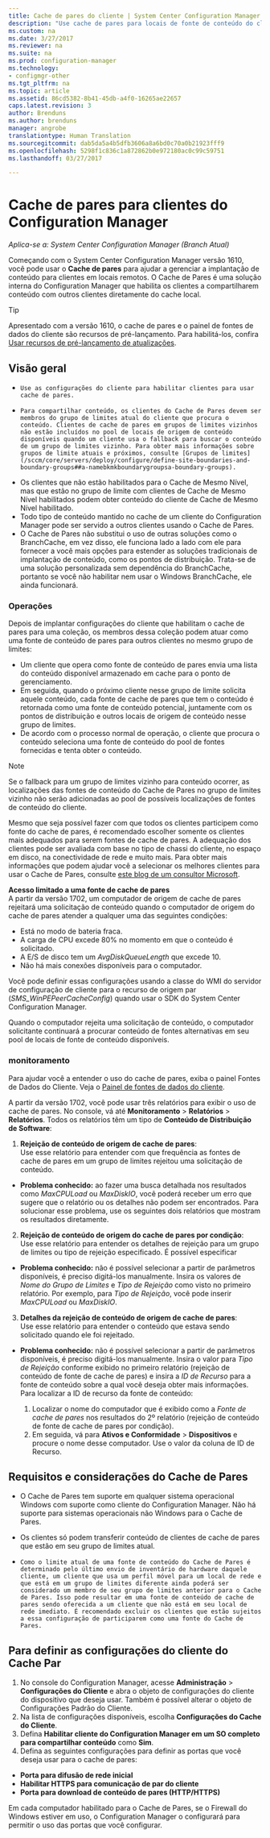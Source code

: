 ```yaml
---
title: Cache de pares do cliente | System Center Configuration Manager
description: "Use cache de pares para locais de fonte de conteúdo do cliente durante a implantação de conteúdo com o System Center Configuration Manager."
ms.custom: na
ms.date: 3/27/2017
ms.reviewer: na
ms.suite: na
ms.prod: configuration-manager
ms.technology:
- configmgr-other
ms.tgt_pltfrm: na
ms.topic: article
ms.assetid: 86cd5382-8b41-45db-a4f0-16265ae22657
caps.latest.revision: 3
author: Brenduns
ms.author: brenduns
manager: angrobe
translationtype: Human Translation
ms.sourcegitcommit: dab5da5a4b5dfb3606a8a6bd0c70a0b21923fff9
ms.openlocfilehash: 5298f1c836c1a872862b0e972180ac0c99c59751
ms.lasthandoff: 03/27/2017

---
```


# <a name="peer-cache-for-configuration-manager-clients"></a>Cache de pares para clientes do Configuration Manager

*Aplica-se a: System Center Configuration Manager (Branch Atual)*

Começando com o System Center Configuration Manager versão 1610, você pode usar o **Cache de pares** para ajudar a gerenciar a implantação de conteúdo para clientes em locais remotos. O Cache de Pares é uma solução interna do Configuration Manager que habilita os clientes a compartilharem conteúdo com outros clientes diretamente do cache local.   

> [!TIP]  
> Apresentado com a versão 1610, o cache de pares e o painel de fontes de dados do cliente são recursos de pré-lançamento. Para habilitá-los, confira [Usar recursos de pré-lançamento de atualizações](/sccm/core/servers/manage/pre-release-features).

## <a name="overview"></a>Visão geral
 -     Use as configurações do cliente para habilitar clientes para usar cache de pares.
 -     Para compartilhar conteúdo, os clientes do Cache de Pares devem ser membros do grupo de limites atual do cliente que procura o conteúdo. Clientes de cache de pares em grupos de limites vizinhos não estão incluídos no pool de locais de origem de conteúdo disponíveis quando um cliente usa o fallback para buscar o conteúdo de um grupo de limites vizinho. Para obter mais informações sobre grupos de limite atuais e próximos, consulte [Grupos de limites](/sccm/core/servers/deploy/configure/define-site-boundaries-and-boundary-groups##a-namebkmkboundarygroupsa-boundary-groups).
 - Os clientes que não estão habilitados para o Cache de Mesmo Nível, mas que estão no grupo de limite com clientes de Cache de Mesmo Nível habilitados podem obter conteúdo do cliente de Cache de Mesmo Nível habilitado.  
 - Todo tipo de conteúdo mantido no cache de um cliente do Configuration Manager pode ser servido a outros clientes usando o Cache de Pares.
 -    O Cache de Pares não substitui o uso de outras soluções como o BranchCache, em vez disso, ele funciona lado a lado com ele para fornecer a você mais opções para estender as soluções tradicionais de implantação de conteúdo, como os pontos de distribuição. Trata-se de uma solução personalizada sem dependência do BranchCache, portanto se você não habilitar nem usar o Windows BranchCache, ele ainda funcionará.

### <a name="operations"></a>Operações

Depois de implantar configurações do cliente que habilitam o cache de pares para uma coleção, os membros dessa coleção podem atuar como uma fonte de conteúdo de pares para outros clientes no mesmo grupo de limites:
 -    Um cliente que opera como fonte de conteúdo de pares envia uma lista do conteúdo disponível armazenado em cache para o ponto de gerenciamento.
 -    Em seguida, quando o próximo cliente nesse grupo de limite solicita aquele conteúdo, cada fonte de cache de pares que tem o conteúdo é retornada como uma fonte de conteúdo potencial, juntamente com os pontos de distribuição e outros locais de origem de conteúdo nesse grupo de limites.
 -    De acordo com o processo normal de operação, o cliente que procura o conteúdo seleciona uma fonte de conteúdo do pool de fontes fornecidas e tenta obter o conteúdo.

> [!NOTE]
> Se o fallback para um grupo de limites vizinho para conteúdo ocorrer, as localizações das fontes de conteúdo do Cache de Pares no grupo de limites vizinho não serão adicionadas ao pool de possíveis localizações de fontes de conteúdo do cliente.  


Mesmo que seja possível fazer com que todos os clientes participem como fonte do cache de pares, é recomendado escolher somente os clientes mais adequados para serem fontes de cache de pares.  A adequação dos clientes pode ser avaliada com base no tipo de chassi do cliente, no espaço em disco, na conectividade de rede e muito mais. Para obter mais informações que podem ajudar você a selecionar os melhores clientes para usar o Cache de Pares, consulte [este blog de um consultor Microsoft](https://blogs.technet.microsoft.com/setprice/2016/06/29/pe-peer-cache-custom-reporting-examples/).

**Acesso limitado a uma fonte de cache de pares**  
A partir da versão 1702, um computador de origem de cache de pares rejeitará uma solicitação de conteúdo quando o computador de origem do cache de pares atender a qualquer uma das seguintes condições:  
  -  Está no modo de bateria fraca.
  -  A carga de CPU excede 80% no momento em que o conteúdo é solicitado.
  -  A E/S de disco tem um *AvgDiskQueueLength* que excede 10.
  -  Não há mais conexões disponíveis para o computador.   

Você pode definir essas configurações usando a classe do WMI do servidor de configuração de cliente para o recurso de origem par (*SMS_WinPEPeerCacheConfig*) quando usar o SDK do System Center Configuration Manager.

Quando o computador rejeita uma solicitação de conteúdo, o computador solicitante continuará a procurar conteúdo de fontes alternativas em seu pool de locais de fonte de conteúdo disponíveis.   



### <a name="monitoring"></a>monitoramento   
Para ajudar você a entender o uso do cache de pares, exiba o painel Fontes de Dados do Cliente. Veja o [Painel de fontes de dados do cliente](/sccm/core/servers/deploy/configure/monitor-content-you-have-distributed#client-data-sources-dashboard).

A partir da versão 1702, você pode usar três relatórios para exibir o uso de cache de pares. No console, vá até **Monitoramento** > **Relatórios** > **Relatórios**. Todos os relatórios têm um tipo de **Conteúdo de Distribuição de Software**:
1.  **Rejeição de conteúdo de origem de cache de pares**:  
Use esse relatório para entender com que frequência as fontes de cache de pares em um grupo de limites rejeitou uma solicitação de conteúdo.
 - **Problema conhecido:** ao fazer uma busca detalhada nos resultados como *MaxCPULoad* ou *MaxDiskIO*, você poderá receber um erro que sugere que o relatório ou os detalhes não podem ser encontrados. Para solucionar esse problema, use os seguintes dois relatórios que mostram os resultados diretamente. 

2. **Rejeição de conteúdo de origem do cache de pares por condição**:  
Use esse relatório para entender os detalhes de rejeição para um grupo de limites ou tipo de rejeição especificado. É possível especificar

  - **Problema conhecido:** não é possível selecionar a partir de parâmetros disponíveis, é preciso digitá-los manualmente. Insira os valores de *Nome do Grupo de Limites* e *Tipo de Rejeição* como visto no primeiro relatório. Por exemplo, para *Tipo de Rejeição*, você pode inserir *MaxCPULoad* ou *MaxDiskIO*.

3. **Detalhes da rejeição de conteúdo de origem de cache de pares**:   
  Use esse relatório para entender o conteúdo que estava sendo solicitado quando ele foi rejeitado.

 - **Problema conhecido:** não é possível selecionar a partir de parâmetros disponíveis, é preciso digitá-los manualmente. Insira o valor para *Tipo de Rejeição* conforme exibido no primeiro relatório (rejeição de conteúdo de fonte de cache de pares) e insira a *ID de Recurso* para a fonte de conteúdo sobre a qual você deseja obter mais informações.  Para localizar a ID de recurso da fonte de conteúdo:  

    1. Localizar o nome do computador que é exibido como a *Fonte de cache de pares* nos resultados do 2º relatório (rejeição de conteúdo de fonte de cache de pares por condição).  
    2. Em seguida, vá para **Ativos e Conformidade** > **Dispositivos** e procure o nome desse computador. Use o valor da coluna de ID de Recurso.  


## <a name="requirements-and-considerations-for-peer-cache"></a>Requisitos e considerações do Cache de Pares
- O Cache de Pares tem suporte em qualquer sistema operacional Windows com suporte como cliente do Configuration Manager. Não há suporte para sistemas operacionais não Windows para o Cache de Pares.

- Os clientes só podem transferir conteúdo de clientes de cache de pares que estão em seu grupo de limites atual.

-     Como o limite atual de uma fonte de conteúdo do Cache de Pares é determinado pelo último envio de inventário de hardware daquele cliente, um cliente que usa um perfil móvel para um local de rede e que está em um grupo de limites diferente ainda poderá ser considerado um membro de seu grupo de limites anterior para o Cache de Pares. Isso pode resultar em uma fonte de conteúdo de cache de pares sendo oferecida a um cliente que não está em seu local de rede imediato. É recomendado excluir os clientes que estão sujeitos a essa configuração de participarem como uma fonte do Cache de Pares.

## <a name="to-configure-client-peer-cache-client-settings"></a>Para definir as configurações do cliente do Cache Par
1.    No console do Configuration Manager, acesse **Administração** > **Configurações do Cliente** e abra o objeto de configurações do cliente do dispositivo que deseja usar. Também é possível alterar o objeto de Configurações Padrão do Cliente.
2.    Na lista de configurações disponíveis, escolha **Configurações do Cache do Cliente**.
3.    Defina **Habilitar cliente do Configuration Manager em um SO completo para compartilhar conteúdo** como **Sim**.
4.    Defina as seguintes configurações para definir as portas que você deseja usar para o cache de pares:  
  -  **Porta para difusão de rede inicial**
  -  **Habilitar HTTPS para comunicação de par do cliente**
  -  **Porta para download de conteúdo de pares (HTTP/HTTPS)**

Em cada computador habilitado para o Cache de Pares, se o Firewall do Windows estiver em uso, o Configuration Manager o configurará para permitir o uso das portas que você configurar.

